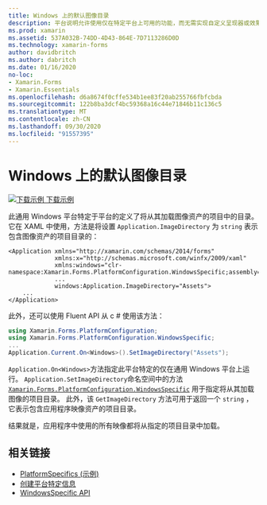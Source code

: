 ```yaml
---
title: Windows 上的默认图像目录
description: 平台说明允许使用仅在特定平台上可用的功能，而无需实现自定义呈现器或效果。 本文介绍如何使用特定于 Windows 平台的来定义将从其加载图像资产的项目中的目录。
ms.prod: xamarin
ms.assetid: 537A032B-74DD-4D43-864E-7D7113286D0D
ms.technology: xamarin-forms
author: davidbritch
ms.author: dabritch
ms.date: 01/16/2020
no-loc:
- Xamarin.Forms
- Xamarin.Essentials
ms.openlocfilehash: d6a8674f0cffe534b1ee83f20ab255766fbfcbda
ms.sourcegitcommit: 122b8ba3dcf4bc59368a16c44e71846b11c136c5
ms.translationtype: MT
ms.contentlocale: zh-CN
ms.lasthandoff: 09/30/2020
ms.locfileid: "91557395"
---
```

# <a name="default-image-directory-on-windows"></a>Windows 上的默认图像目录

[![下载示例](~/media/shared/download.png) 下载示例](https://docs.microsoft.com/samples/xamarin/xamarin-forms-samples/userinterface-platformspecifics)

此通用 Windows 平台特定于平台的定义了将从其加载图像资产的项目中的目录。 它在 XAML 中使用，方法是将设置 `Application.ImageDirectory` 为 `string` 表示包含图像资产的项目目录的：

```xaml
<Application xmlns="http://xamarin.com/schemas/2014/forms"
             xmlns:x="http://schemas.microsoft.com/winfx/2009/xaml"
             xmlns:windows="clr-namespace:Xamarin.Forms.PlatformConfiguration.WindowsSpecific;assembly=Xamarin.Forms.Core"
             ...
             windows:Application.ImageDirectory="Assets">
    ...
</Application>
```

此外，还可以使用 Fluent API 从 c # 使用该方法：

```csharp
using Xamarin.Forms.PlatformConfiguration;
using Xamarin.Forms.PlatformConfiguration.WindowsSpecific;
...
Application.Current.On<Windows>().SetImageDirectory("Assets");
```

`Application.On<Windows>`方法指定此平台特定的仅在通用 Windows 平台上运行。 `Application.SetImageDirectory`命名空间中的方法 [`Xamarin.Forms.PlatformConfiguration.WindowsSpecific`](xref:Xamarin.Forms.PlatformConfiguration.WindowsSpecific) 用于指定将从其加载图像的项目目录。 此外，该 `GetImageDirectory` 方法可用于返回一个 `string` ，它表示包含应用程序映像资产的项目目录。

结果就是，应用程序中使用的所有映像都将从指定的项目目录中加载。

## <a name="related-links"></a>相关链接

- [PlatformSpecifics (示例) ](/samples/xamarin/xamarin-forms-samples/userinterface-platformspecifics)
- [创建平台特定信息](~/xamarin-forms/platform/platform-specifics/index.md#creating-platform-specifics)
- [WindowsSpecific API](xref:Xamarin.Forms.PlatformConfiguration.WindowsSpecific)